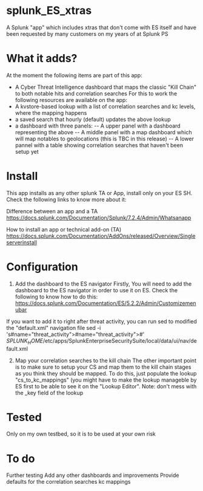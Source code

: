 # splunk_ES_xtras
A Splunk "app" which includes xtras that don't come with ES itself and have been requested by many customers on my years of at Splunk PS

# What it adds?
At the moment the following items are part of this app:
- A Cyber Threat Intelligence dashboard that maps the classic "Kill Chain" to both notable hits and correlation searches
For this to work the following resources are available on the app:
- A kvstore-based lookup with a list of correlation searches and kc levels, where the mapping happens
- a saved search that hourly (default) updates the above lookup
- a dashboard with three panels:
 -- A upper panel with a dashboard representing the above
 -- A middle panel with a map dashboard which will map notables to geolocations (this is TBC in this release)
 -- A lower pannel with a table showing correlation searches that haven't been setup yet

# Install
This app installs as any other splunk TA or App, install only on your ES SH. Check the following links to know more about it:

Difference between an app and a TA
https://docs.splunk.com/Documentation/Splunk/7.2.4/Admin/Whatsanapp

How to install an app or technical add-on (TA)
https://docs.splunk.com/Documentation/AddOns/released/Overview/Singleserverinstall

# Configuration

1) Add the dashboard to the ES navigator
Firstly, You will need to add the dashboard to the ES navigator in order to use it on ES. Check the following to know how to do this:
https://docs.splunk.com/Documentation/ES/5.2.2/Admin/Customizemenubar

If you want to add it to right after threat activity, you can run sed to modified the "default.xml" navigation file
sed -i 's#name="threat_activity"></view>#name="threat_activity"></view><view name="cyber_threat_intel_posture"></view>#' $SPLUNK_HOME$/etc/apps/SplunkEnterpriseSecuritySuite/local/data/ui/nav/default.xml

2) Map your correlation searches to the kill chain
The other important point is to make sure to setup your CS and map them to the kill chain stages as you think they should be mapped. To do this, just populate the lookup "cs_to_kc_mappings" (you might have to make the lookup manageble by ES first to be able to see it on the "Lookup Editor". Note: don't mess with the _key field of the lookup

# Tested
Only on my own testbed, so it is to be used at your own risk

# To do
Further testing
Add any other dashboards and improvements
Provide defaults for the correlation searches kc mappings
